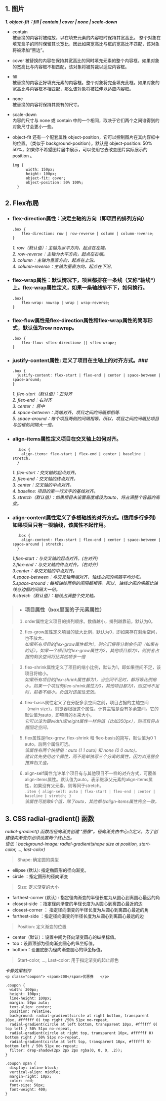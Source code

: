 ## 1. 图片  
***1. object-fit：fill | contain | cover | none | scale-down***
   
  + contain  
   被替换的内容将被缩放，以在填充元素的内容框时保持其宽高比。 整个对象在填充盒子的同时保留其长宽比，因此如果宽高比与框的宽高比不匹配，该对象将被添加“黑边”。

  + cover
  被替换的内容在保持其宽高比的同时填充元素的整个内容框。如果对象的宽高比与内容框不相匹配，该对象将被剪裁以适应内容框。

  + fill  
    被替换的内容正好填充元素的内容框。整个对象将完全填充此框。如果对象的宽高比与内容框不相匹配，那么该对象将被拉伸以适应内容框。

  + none  
    被替换的内容将保持其原有的尺寸。  

  + scale-down  
    内容的尺寸与 none 或 contain 中的一个相同，取决于它们两个之间谁得到的对象尺寸会更小一些。  

   + object-fit 还有一个配套属性 object-position，它可以控制图片在其内容框中的位置。（类似于 background-position），默认是 object-position: 50% 50%，如果你不希望图片居中展示，可以使用它去改变图片实际展示的 position 。  
      ```
      img {
            width: 150px;
            height: 100px;
            object-fit: cover;
            object-position: 50% 100%;
        }
      ```
## 2. Flex布局
  + ### flex-direction属性：决定主轴的方向（即项目的排列方向）  
    ```
    .box {  
        flex-direction: row | row-reverse | column | column-reverse;  
    }  
    ```
    *1. row（默认值）：主轴为水平方向，起点在左端。*    
    *2. row-reverse：主轴为水平方向，起点在右端。*   
    *3. column：主轴为垂直方向，起点在上沿。*  
    *4. column-reverse：主轴为垂直方向，起点在下沿。*    
   
  + ### flex-wrap属性：默认情况下，项目都排在一条线（又称"轴线"）上。flex-wrap属性定义，如果一条轴线排不下，如何换行。
    ```
    .box{
        flex-wrap: nowrap | wrap | wrap-reverse;
    }
    ```
  
  + ### flex-flow属性是flex-direction属性和flex-wrap属性的简写形式，默认值为row nowrap。
    ```
    .box {
        flex-flow: <flex-direction> || <flex-wrap>;
    }
    ```
  + ### justify-content属性: 定义了项目在主轴上的对齐方式。### 
    ```
    .box {
      justify-content: flex-start | flex-end | center | space-between | space-around;
    }
    ```
    *1. flex-start（默认值）：左对齐*    
    *2. flex-end：右对齐*     
    *3. center： 居中*   
    *4. space-between：两端对齐，项目之间的间隔都相等.*     
    *5. space-around：每个项目两侧的间隔相等。所以，项目之间的间隔比项目与边框的间隔大一倍。*
      
 + ### align-items属性定义项目在交叉轴上如何对齐。
    ```
      .box {
        align-items: flex-start | flex-end | center | baseline | stretch;
      }
    ```
    *1. flex-start：交叉轴的起点对齐。*  
    *2. flex-end：交叉轴的终点对齐。*  
    *3. center：交叉轴的中点对齐。*  
    *4. baseline: 项目的第一行文字的基线对齐。*    
    *5. stretch（默认值）：如果项目未设置高度或设为auto，将占满整个容器的高度。*   

  + ### align-content属性定义了多根轴线的对齐方式。(适用多行多列)如果项目只有一根轴线，该属性不起作用。  
    ````
      .box {
        align-content: flex-start | flex-end | center | space-between | space-around | stretch;
      }
    ````
    *1.flex-start：与交叉轴的起点对齐。(左对齐)*  
    *2.flex-end：与交叉轴的终点对齐。（右对齐）*  
    *3.center：与交叉轴的中点对齐。*  
    *4.space-between：与交叉轴两端对齐，轴线之间的间隔平均分布。*  
    *5.space-around：每根轴线两侧的间隔都相等。所以，轴线之间的间隔比轴线与边框的间隔大一倍。*  
    *6.stretch（默认值）：轴线占满整个交叉轴。*

  > + ### 项目属性（box里面的子元素属性）  
  > 1.  order属性定义项目的排列顺序。数值越小，排列越靠前，默认为0。 

  > 2. flex-grow属性定义项目的放大比例，默认为0，即如果存在剩余空间，也不放大。  
    *如果所有项目的flex-grow属性都为1，则它们将等分剩余空间（如果有的话）。如果一个项目的flex-grow属性为2，其他项目都为1，则前者占据的剩余空间将比其他项多一倍*  

  > 3. flex-shrink属性定义了项目的缩小比例，默认为1，即如果空间不足，该项目将缩小。  
      *如果所有项目的flex-shrink属性都为1，当空间不足时，都将等比例缩小。如果一个项目的flex-shrink属性为0，其他项目都为1，则空间不足时，前者不缩小。负值对该属性无效。*  

  > 4. flex-basis属性定义了在分配多余空间之前，项目占据的主轴空间（main size）。浏览器根据这个属性，计算主轴是否有多余空间。它的默认值为auto，即项目的本来大小。  
    *它可以设为跟width或height属性一样的值（比如350px），则项目将占据固定空间。* 

  > 5. flex属性是flex-grow, flex-shrink 和 flex-basis的简写，默认值为0 1 auto。后两个属性可选。  
    *该属性有两个快捷值：auto (1 1 auto) 和 none (0 0 auto)。*  
    *建议优先使用这个属性，而不是单独写三个分离的属性，因为浏览器会推算相关值。*  

  > 6. align-self属性允许单个项目有与其他项目不一样的对齐方式，可覆盖align-items属性。默认值为auto，表示继承父元素的align-items属性，如果没有父元素，则等同于stretch。     
    ```
    .item {
        align-self: auto | flex-start | flex-end | center | baseline | stretch;
      }
    ```  
  *该属性可能取6个值，除了auto，其他都与align-items属性完全一致。*

  ## 3. CSS radial-gradient() 函数  
  *radial-gradient() 函数用径向渐变创建 "图像"。径向渐变由中心点定义。为了创建径向渐变你必须设置两个终止色。*    
  *语法：background-image: radial-gradient(shape size at position, start-color, ..., last-color)*    
  > Shape: 确定圆的类型   
  + ellipse (默认): 指定椭圆形的径向渐变。  
  + circle ：指定圆形的径向渐变 

  > Size:	定义渐变的大小  
  + farthest-corner (默认) : 指定径向渐变的半径长度为从圆心到离圆心最远的角  
  + closest-side ：指定径向渐变的半径长度为从圆心到离圆心最近的边  
  + closest-corner ： 指定径向渐变的半径长度为从圆心到离圆心最近的角  
  + farthest-side ：指定径向渐变的半径长度为从圆心到离圆心最远的边  

  > Position: 定义渐变的位置   
  + center（默认）：设置中间为径向渐变圆心的纵坐标值。  
  + top：设置顶部为径向渐变圆心的纵坐标值。  
  + bottom：设置底部为径向渐变圆心的纵坐标值。

  > Start-color, ..., Last-color: 用于指定渐变的起止颜色  

  *卡券效果制作*  
  `
    <p class="coupon">
      <span>200</span>优惠券  
    </p>  
  `    

    .coupon {  
      width: 300px;  
      height: 100px;  
      line-height: 100px;  
      margin: 50px auto;  
      text-align: center;  
      position: relative;  
      background: radial-gradient(circle at right bottom, transparent 10px, #ffffff 0) top right /50% 51px no-repeat,    
      radial-gradient(circle at left bottom, transparent 10px, #ffffff 0) top left / 50% 51px no-repeat,  
      radial-gradient(circle at right top, transparent 10px, #ffffff 0) bottom right / 50% 51px no-repeat,
      radial-gradient(circle at left top, transparent 10px, #ffffff 0) bottom left / 50% 51px no-repeat;  
      filter: drop-shadow(2px 2px 2px rgba(0, 0, 0, .2));
    }

    .coupon span {
      display: inline-block;
      vertical-align: middle;
      margin-right: 10px;
      color: red;
      font-size: 50px;
      font-weight: 400;
    }
  


     
